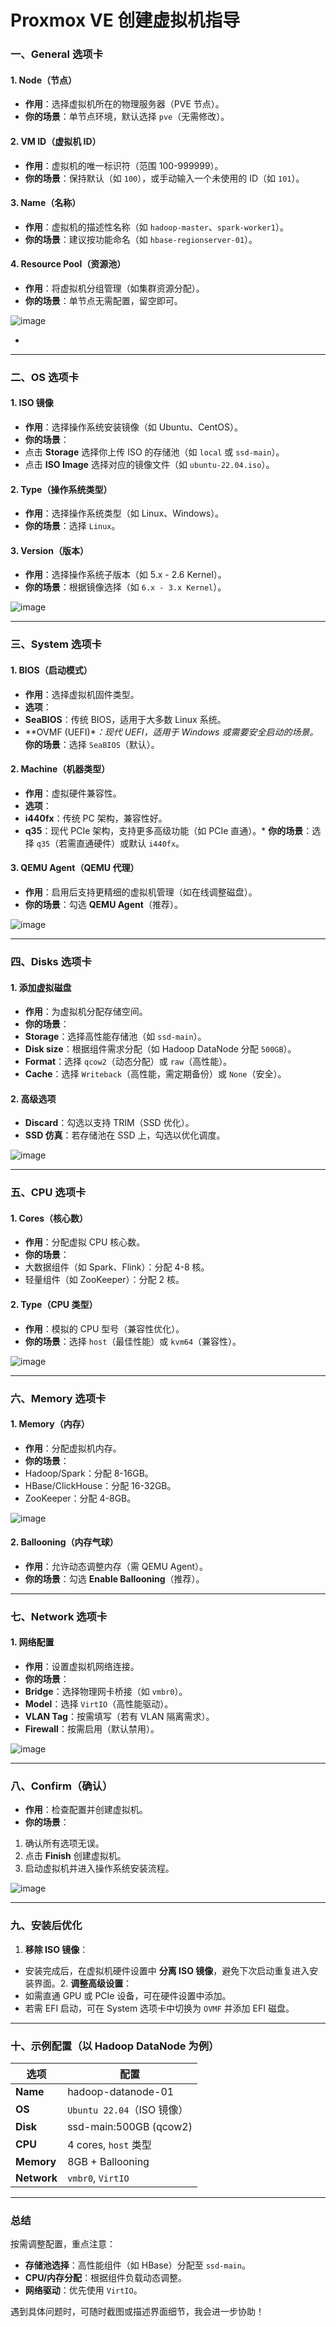 # Proxmox VE 创建虚拟机指导
### **一、General 选项卡**
#### **1\. Node（节点）**
* **作用**：选择虚拟机所在的物理服务器（PVE 节点）。
* **你的场景**：单节点环境，默认选择 `pve`（无需修改）。

#### **2\. VM ID（虚拟机 ID）**
* **作用**：虚拟机的唯一标识符（范围 100-999999）。
* **你的场景**：保持默认（如 `100`），或手动输入一个未使用的 ID（如 `101`）。

#### **3\. Name（名称）**
* **作用**：虚拟机的描述性名称（如 `hadoop-master`、`spark-worker1`）。
* **你的场景**：建议按功能命名（如 `hbase-regionserver-01`）。

#### **4\. Resource Pool（资源池）**
* **作用**：将虚拟机分组管理（如集群资源分配）。
* **你的场景**：单节点无需配置，留空即可。

![image](images/zffBKXXtEsFEaWJ-1NJw4pt6M_Yk8GvFxvxhOzVYwiA.png)

* 

---
### **二、OS 选项卡**
#### **1\. ISO 镜像**
* **作用**：选择操作系统安装镜像（如 Ubuntu、CentOS）。
* **你的场景**：
* 点击 **Storage** 选择你上传 ISO 的存储池（如 `local` 或 `ssd-main`）。
* 点击 **ISO Image** 选择对应的镜像文件（如 `ubuntu-22.04.iso`）。

#### **2\. Type（操作系统类型）**
* **作用**：选择操作系统类型（如 Linux、Windows）。
* **你的场景**：选择 `Linux`。

#### **3\. Version（版本）**
* **作用**：选择操作系统子版本（如 5.x - 2.6 Kernel）。
* **你的场景**：根据镜像选择（如 `6.x - 3.x Kernel`）。

![image](images/LGnteVc6lGInHr38BXtZdXb-rWTqRU01xyf7-Y7HmA8.png)



---
### **三、System 选项卡**
#### **1\. BIOS（启动模式）**
* **作用**：选择虚拟机固件类型。
* **选项**：
* **SeaBIOS**：传统 BIOS，适用于大多数 Linux 系统。
* \*\*OVMF (UEFI)\**：现代 UEFI，适用于 Windows 或需要安全启动的场景。* **你的场景**：选择 `SeaBIOS`（默认）。

#### **2\. Machine（机器类型）**
* **作用**：虚拟硬件兼容性。
* **选项**：
* **i440fx**：传统 PC 架构，兼容性好。
* **q35**：现代 PCIe 架构，支持更多高级功能（如 PCIe 直通）。\* **你的场景**：选择 `q35`（若需直通硬件）或默认 `i440fx`。

#### **3\. QEMU Agent（QEMU 代理）**
* **作用**：启用后支持更精细的虚拟机管理（如在线调整磁盘）。
* **你的场景**：勾选 **QEMU Agent**（推荐）。

![image](images/FtLl9DcuhFDCjve6iE5LJq9meN3XWGSsodfLtiJwSAU.png)



---
### **四、Disks 选项卡**
#### **1\. 添加虚拟磁盘**
* **作用**：为虚拟机分配存储空间。
* **你的场景**：
* **Storage**：选择高性能存储池（如 `ssd-main`）。
* **Disk size**：根据组件需求分配（如 Hadoop DataNode 分配 `500GB`）。
* **Format**：选择 `qcow2`（动态分配）或 `raw`（高性能）。
* **Cache**：选择 `Writeback`（高性能，需定期备份）或 `None`（安全）。

#### **2\. 高级选项**
* **Discard**：勾选以支持 TRIM（SSD 优化）。
* **SSD 仿真**：若存储池在 SSD 上，勾选以优化调度。

![image](images/cVGc4cC43I_-UOpgitNho5BXH-qjqXBfwA1j54LLATY.png)



---
### **五、CPU 选项卡**
#### **1\. Cores（核心数）**
* **作用**：分配虚拟 CPU 核心数。
* **你的场景**：
* 大数据组件（如 Spark、Flink）：分配 4-8 核。
* 轻量组件（如 ZooKeeper）：分配 2 核。

#### **2\. Type（CPU 类型）**
* **作用**：模拟的 CPU 型号（兼容性优化）。
* **你的场景**：选择 `host`（最佳性能）或 `kvm64`（兼容性）。

![image](images/JxhY-J4udWyDkXBFj7Kepjcu5Ma3ZvK4kHUph3Jsxcg.png)



---
### **六、Memory 选项卡**
#### **1\. Memory（内存）**
* **作用**：分配虚拟机内存。
* **你的场景**：
* Hadoop/Spark：分配 8-16GB。
* HBase/ClickHouse：分配 16-32GB。
* ZooKeeper：分配 4-8GB。

![image](images/r6XoqbxJHebxASxhJ7IJge9hZ5JGadfeZTt5xR-3Ek8.png)



#### **2\. Ballooning（内存气球）**
* **作用**：允许动态调整内存（需 QEMU Agent）。
* **你的场景**：勾选 **Enable Ballooning**（推荐）。

---
### **七、Network 选项卡**
#### **1\. 网络配置**
* **作用**：设置虚拟机网络连接。
* **你的场景**：
* **Bridge**：选择物理网卡桥接（如 `vmbr0`）。
* **Model**：选择 `VirtIO`（高性能驱动）。
* **VLAN Tag**：按需填写（若有 VLAN 隔离需求）。
* **Firewall**：按需启用（默认禁用）。

![image](images/4NexQhhBZtFi7T8LYolZql1OFuh1Qw1SBTLiT67tV8A.png)



---
### **八、Confirm（确认）**
* **作用**：检查配置并创建虚拟机。
* **你的场景**：

1. 确认所有选项无误。
2. 点击 **Finish** 创建虚拟机。
3. 启动虚拟机并进入操作系统安装流程。

![image](images/1NGFnmhNMmfgst39fH9tblWydvnEiIdeXIzJXzQX1C0.png)



---
### **九、安装后优化**
1. **移除 ISO 镜像**：

* 安装完成后，在虚拟机硬件设置中 **分离 ISO 镜像**，避免下次启动重复进入安装界面。2. **调整高级设置**：
* 如需直通 GPU 或 PCIe 设备，可在硬件设置中添加。
* 若需 EFI 启动，可在 System 选项卡中切换为 `OVMF` 并添加 EFI 磁盘。

---
### **十、示例配置（以 Hadoop DataNode 为例）**
|**选项**|**配置**|
| ----- | ----- |
|**Name**|hadoop-datanode-01|
|**OS**|`Ubuntu 22.04`（ISO 镜像）|
|**Disk**|ssd-main:500GB (qcow2)|
|**CPU**|4 cores, `host` 类型|
|**Memory**|8GB + Ballooning|
|**Network**|`vmbr0`, `VirtIO`|

---
### **总结**
按需调整配置，重点注意：

* **存储池选择**：高性能组件（如 HBase）分配至 `ssd-main`。
* **CPU/内存分配**：根据组件负载动态调整。
* **网络驱动**：优先使用 `VirtIO`。

遇到具体问题时，可随时截图或描述界面细节，我会进一步协助！